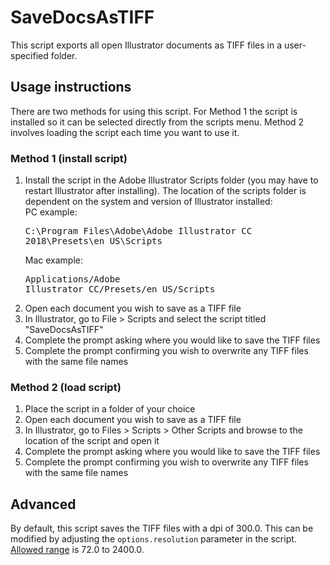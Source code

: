 # SaveDocsAsTIFF
This script exports all open Illustrator documents as TIFF files in a user-specified folder.  

## Usage instructions
There are two methods for using this script.  For Method 1 the script is installed so it can be selected directly from the scripts menu.  Method 2 involves loading the script each time you want to use it.

### Method 1 (install script)
1.  Install the script in the Adobe Illustrator Scripts folder (you may have to restart Illustrator after installing).  The location of the scripts folder is dependent on the system and version of Illustrator installed:   
   PC example: <pre>C:\Program Files\Adobe\Adobe Illustrator CC 2018\Presets\en_US\Scripts</pre>
   Mac example:<pre>Applications/Adobe Illustrator CC/Presets/en_US/Scripts</pre>
2.  Open each document you wish to save as a TIFF file
3.  In Illustrator, go to File > Scripts and select the script titled "SaveDocsAsTIFF"
4.  Complete the prompt asking where you would like to save the TIFF files
5.  Complete the prompt confirming you wish to overwrite any TIFF files with the same file names

### Method 2 (load script)
1.  Place the script in a folder of your choice
2.  Open each document you wish to save as a TIFF file
3.  In Illustrator, go to Files > Scripts > Other Scripts and browse to the location of the script and open it
4.  Complete the prompt asking where you would like to save the TIFF files
5.  Complete the prompt confirming you wish to overwrite any TIFF files with the same file names


## Advanced

By default, this script saves the TIFF files with a dpi of 300.0.  This can be modified by adjusting the <code>options.resolution</code> parameter in the script.  [Allowed range](http://www.adobescript.com/vendor/doc_illustrator/ExportOptionsTIFF.html) is 72.0 to 2400.0.
